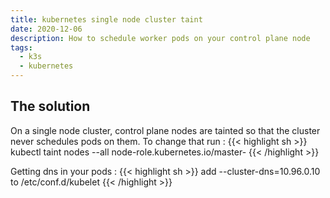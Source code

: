 ```yaml
---
title: kubernetes single node cluster taint
date: 2020-12-06
description: How to schedule worker pods on your control plane node
tags:
  - k3s
  - kubernetes
---
```


## The solution

On a single node cluster, control plane nodes are tainted so that the cluster never schedules pods on them. To change that run :
{{< highlight sh >}}
kubectl taint nodes --all node-role.kubernetes.io/master-
{{< /highlight >}}

Getting dns in your pods :
{{< highlight sh >}}
add  --cluster-dns=10.96.0.10 to /etc/conf.d/kubelet
{{< /highlight >}}
